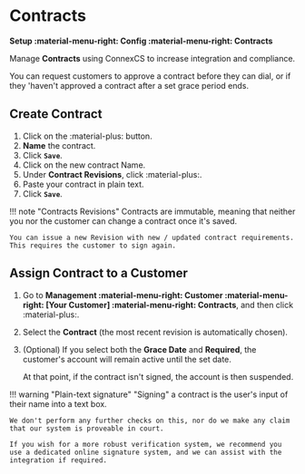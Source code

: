 # Contracts

**Setup :material-menu-right: Config :material-menu-right: Contracts**

Manage **Contracts** using ConnexCS to increase integration and compliance.

You can request customers to approve a contract before they can dial, or if they 'haven't approved a contract after a set grace period ends.

## Create Contract

1. Click on the :material-plus: button.
2. **Name** the contract.
3. Click **`Save`**.
4. Click on the new contract Name.
5. Under **Contract Revisions**, click :material-plus:.
6. Paste your contract in plain text.
7. Click **`Save`**.

!!! note "Contracts Revisions"
    Contracts are immutable, meaning that neither you nor the customer can change a contract once it's saved.

    You can issue a new Revision with new / updated contract requirements. This requires the customer to sign again.

## Assign Contract to a Customer

1. Go to **Management :material-menu-right: Customer :material-menu-right: [Your Customer] :material-menu-right: Contracts**, and then click :material-plus:.
2. Select the **Contract** (the most recent revision is automatically chosen).
3. (Optional) If you select both the **Grace Date** and **Required**, the customer's account will remain active until the set date.

    At that point, if the contract isn't signed, the account is then suspended.

!!! warning "Plain-text signature"
    "Signing" a contract is the user's input of their name into a text box.

    We don't perform any further checks on this, nor do we make any claim that our system is proveable in court. 
    
    If you wish for a more robust verification system, we recommend you use a dedicated online signature system, and we can assist with the integration if required.
